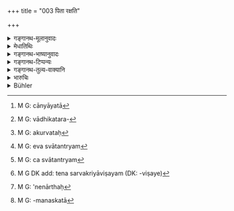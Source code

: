 +++
title = "003 पिता रक्षति"

+++

<details><summary>गङ्गानथ-मूलानुवादः</summary>

The father guards her during virginity, the husband guards her in youth, the sons guard her in old age; the woman is never fit for independence.—(iii).
</details>

<details><summary>मेधातिथिः</summary>

रक्षा नामानर्थप्रतीघातः । अनर्थस् त्व् अनाचरवृत्तातिक्रमेणाप्रवृत्तिपरेण चान्यायतो[^१०] धनहरणादिना परिभवः । तस्य प्रतीघातो निवारणम् । तत्पित्रादिभिः कर्तव्यम् । **रक्षतीति** भवन्तिर् लिङर्थे छान्दसत्वात् । ततो रक्षेद् इति विधेयप्रत्ययः । वयोविभागश्रवणं चाधिकतरदोषार्थम्[^११] । सर्व एव तु सर्वदा रक्षार्थम् अधिक्रियन्ते । **कौमार**ग्रहणं दानात् पूर्वकालोपलक्षणार्थम् । एवं **यौवनं** जीवद्भर्तृकायाः प्रदर्शनम् । अतश् च नित्यानुवाद एवायम् । यदा यदा यदधीना तदा तदा तेनावश्यं रक्षितव्या । तथा च जीवत्य् अपि भर्तरि पितुः पुत्रस्य चाधिकारः । तथादर्शितं मानवे । सर्व एते सर्वदा तत्संरक्षणम् कुर्युः[^१२] । कथ्यमानं तु ग्रन्थगौरवं करोति । 


[^१२]:
     M G: akurvataḥ


[^११]:
     M G: vādhikatara-


[^१०]:
     M G: cānyāyatā

> <u>ननु च</u> "बालया वा युवत्या वा" (म्ध् ५.१४५) इत्य् अनेनोक्तम् एवैतत् । 

- <u>मैवम्</u> । अन्यद् एवास्वातन्त्र्यम्[^१३] अन्या च रक्षा । तत्र चास्वातन्त्र्यम्[^१४] उपदिष्टम्, इह तु रक्षोच्यते ।[^१५] अन्यतन्त्राया अपि शक्यो ऽनर्थः[^१६] प्रतिहन्तुम् । 


[^१६]:
     M G: 'nenārthaḥ


[^१५]:
     M G DK add: tena sarvakriyāviṣayam (DK: -viṣaye)


[^१४]:
     M G: ca svātantryam


[^१३]:
     M G: eva svātantryam

- <u>ननु</u> चेहापि पठ्यते **न स्त्री स्वातन्त्र्यम् अर्हती**ति । 

- <u>उच्यते</u> । नानेन सर्वक्रियाविषयम् अस्वातन्त्र्यं विधीयते । किं तर्हि, नास्वतन्त्रान्यमनस्का[^१७] स्वात्मसंरक्षणाय प्रभवति शक्तिविकलत्वात् स्वतः । पञ्चमे तु वचनम् अस्वातन्त्र्यार्थम् अर्थान्तरस्य तत्रोक्तत्वात् ॥ ९.३ ॥


[^१७]:
     M G: -manaskatā
</details>

<details><summary>गङ्गानथ-भाष्यानुवादः</summary>

‘*Guarding*’ here stands for *averting of trouble*,—‘trouble’ consisting in suffering caused by the transgression of the right course of conduct, by illegal appropriation of property and so forth; and the ‘averting’ of this consists in warding it off. This should be done by the father and others.

The Present tense in ‘*guards*’ has the force of the Injunctive; such use being a Vedic idiom; hence the word ‘*guards*’ should be taken to mean ‘should guard’.

The mention of the three stages of her life separately is only meant to show on whom lies the greater responsibility during a certain period of the woman’s life. In reality all the male relatives are equally responsible for her safety.

‘*Virginity*’—stands for the period preceding her being given away in marriage.

Smilarly ‘*youth*’ stands for the period during which her husband is alive.

Thus the words of the text are only reiterative of the actual state of things; the sense being that the woman shall be guarded by that man under whose tutilage she may he living at the time. It is for this reason that even during her husband’s life-time, the responsibility for the woman’s protection rests upon her father and her son also. This is what has been declared in the laws of Manu; which means that all of them shall guard her at all times; and this has not been stated in so many words, as that would have made the text prolix.

“What is asserted here has been already declared above, under 5. 147.”

Not so; ‘independence’ is one thing and ‘guarding’ is another. 5.147 has declared that woman shall not be ‘independent’, while the present text lays down that she shall be ‘guarded’, as a matter of fact even while the woman is ‘dependent’ upon some one else, she may be open to danger, which has got to be averted.

“But in the present text also it is said that ‘the woman is not fit for
*independence*.”

Our answer to this is that the present text does not lay down that she shall not be independent in regard to anything at all; all that it means is that her mind being not quite under her control, she is not capable of guarding herself, specially as she does not possess the requisite strength. Under discourse V on the other hand, the absence of ‘independence’ laid down is in regard to something totally different (*i.e*. her property).—(3).
</details>

<details><summary>गङ्गानथ-टिप्पन्यः</summary>

This verse is quoted in *Parāśaramādhava* (Prāyaścitta, p. 286);—in
*Vivādaratnākara* (p. 410);—in *Vyavahāra-Bālambhaṭṭī* (p. 608);—in
*Nṛsiṃhaprasāda* (Saṃskāra 66b);—and in *Saṃskāraratnamālā* (p. 674).
</details>

<details><summary>गङ्गानथ-तुल्य-वाक्यानि</summary>

*Mahābhārata* (13.46.14).—(Same as Manu.)

*Baudhāyana* (2-3.45).—‘They quote the following:—“Their father protects
them in childhood, their husband protects them in youth, and their sons protect them in old age; a woman is never lit for independence.”’

*Vaśiṣṭha* (5.3).—‘They quote the following:—“Their fathers protect them
in childhood; their husbands protect them in youth; and their sons protect them in old age; a woman is never fit for independence.”’

*Viṣṇu* (25.13).—‘To remain subject, in her infancy to her father, in
her youth, to her husband, and in her old age to her sons.’

*Yājñavalkya* (1.85-86).—‘The father shall guard her while she is a
maiden, her husband, when she has been married, and her son in old age; in the absence of these, her relations; there is no independence for the woman at any time. When deprived of her husband, she shall never live apart from her father, mother, son, brother, father-in-law, mother-in-law, or maternal uncle.’

*Smṛtyantara* (Aparārka, p. 109).—‘When there is no one left in the two
families (of her father and of her husband), the King becomes the master and supporter of the woman; he shall support her and punish her if she deviates from the path of duty.’

*Nārada* (Vivādaratnākara, p. 410).—‘Women, even though born of noble
families, become ruined by independence; that is why Prajāpati has ordained that they shall not be independent.’

*Nārada* (Vivādaratnākara, p. 111).—‘On the death of her husband, if the
widow is without a son, the members of her husband’s family shall be her masters; they shall take it upon themselves to protect and support her. If the husband's family has perished, and not a single member of it is left, her father’s family shall be her master. When there is no one left in either of the two families, the King becomes her lord and protector; it is for him to protect her and punish her if she deviates from the right path.’
</details>

<details><summary>भारुचिः</summary>

एवं च सति [न] राजनि भर्तर्य् एव वासाम् अस्वातन्त्र्यम्, किं तर्हि यथावयः पित्रादिषु । तत्संरक्षणपरे च वाक्ये न पित्रादयो वयोविभागाश्रयेण हित्रादिस्त्रीणां रक्षितारो नियम्यन्ते । एवं च सति सर्वदा सर्वेषां तद्रक्षणोपदेशो ऽयं सामर्थ्याद् विज्ञेयः । सर्वत्र लड् द्रष्टव्यो विध्यर्थे रक्षेद् इत्य् एवं छान्दसत्वाविशेषात् । स्मृतेर् युक्तं तल्लक्षणम् अत्र । यतश् चैतद् एवम् अतः ॥ ९.३ ॥
</details>

<details><summary>Bühler</summary>

003	Her father protects (her) in childhood, her husband protects (her) in youth, and her sons protect (her) in old age; a woman is never fit for independence.
</details>
